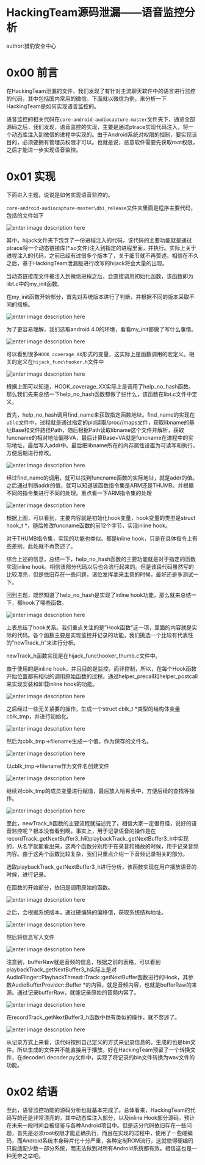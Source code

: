 # HackingTeam源码泄漏——语音监控分析

author:猎豹安全中心

0x00 前言
=====

在HackingTeam泄漏的文件，我们发现了有针对主流聊天软件中的语言进行监控的代码，其中包括国内常用的微信。下面就以微信为例，来分析一下HackingTeam是如何实现语言监控的。

语音监控的相关代码在`core-android-audiocapture-master`文件夹下，通览全部源码之后，我们发现，语音监控的实现，主要是通过ptrace实现代码注入，将一个动态库注入到微信的进程中实现的。由于Android系统对权限的控制，要实现该目的，必须要拥有管理员权限才可以。也就是说，恶意软件需要先获取root权限，之后才能进一步实现语音监控。

0x01 实现
=====

下面进入主题，说说是如何实现语音监控的。

`core-android-audiocapture-master\dbi_release`文件夹里面是程序主要代码，包括的文件如下

![enter image description here](http://drops.javaweb.org/uploads/images/fe675f5553428eafa6529022df209856fce741d5.jpg)

其中，hijack文件夹下包含了一份进程注入的代码，该代码的主要功能就是通过ptrace将一个动态链接库(*.so文件)注入到指定的进程里面，并执行。实际上关于进程注入的代码，之前已经有过很多个版本了，关于细节就不再赘述。相信在不久之后，基于HackingTeam泄漏版进行改写的hijack将会大量的出现。

当动态链接库文件被注入到微信进程之后，会直接调用初始化函数，该函数即为libt.c中的my_init函数。

在my_init函数开始部分，首先对系统版本进行了判断，并根据不同的版本采取不同的措施。

![enter image description here](http://drops.javaweb.org/uploads/images/2c7ac6cf5160a72c296a4fc0ba8aeafa46bc4dfa.jpg)

为了更容易理解，我们选取android 4.0的环境，看看my_init都做了写什么事情。

![enter image description here](http://drops.javaweb.org/uploads/images/5dcefcff6a3d0c2fa2efc6ef5c406d57e3c2d628.jpg)

可以看到很多`HOOK_coverage_XX`形式的变量，这实际上是函数调用的宏定义。相关的定义在`hijack_func\hooker.h`文件中

![enter image description here](http://drops.javaweb.org/uploads/images/5a82c08f10e20a00d4ed1abf69c2b16dd9328c68.jpg)

根据上图可以知道，HOOK_coverage_XX实际上是调用了help_no_hash函数。那么我们先来总结一下help_no_hash函数都做了些什么，该函数在libt.c文件中定义。

首先，help_no_hash调用find_name来获取指定函数地址。find_name的实现在util.c文件中，过程就是通过指定的pid读取/proc//maps文件，获取libname的基址Base和文件路径Path，随后根据Path读取libname这个文件并解析，获取funcname的相对地址偏移VA，最后计算Base+VA就是funcname在进程中的实际地址，最后写入addr中。最后把libname所在的内存属性设置为可读写和执行，方便后期进行修改。

![enter image description here](http://drops.javaweb.org/uploads/images/e4884d17e8c2b5cc43a311d1e9bd6491cf157c77.jpg)

经过find_name的调用，就可以找到funcname函数的实际地址，就是addr的值。之后通过判断addr的值，就可以知道该函数指令集是ARM还是THUMB。并根据不同的指令集进行不同的处理。重点看一下ARM指令集的处理

![enter image description here](http://drops.javaweb.org/uploads/images/0756a07efa732a10c951d8257684ff1722d17cf2.jpg)

根据上图，可以看到，主要内容就是初始化hook变量，hook变量的类型是struct hook_t *，随后修改funcname函数的前12个字节，实现inline hook。

对于THUMB指令集，实现的功能也类似。都是inline hook，只是在具体指令上有些差别。此处就不再赘述了。

综合上述的信息，总结一下，help_no_hash函数的主要功能就是对于指定的函数实现inline hook。相信该部分代码以后也会流行起来的。但是该段代码虽然写的比较漂亮，但是依旧存在一些问题，诸位发挥拿来主意的时候，最好还是多测试一下。

回到主题，既然知道了help_no_hash是实现了inline hook功能，那么就来总结一下，都hook了哪些函数。

![enter image description here](http://drops.javaweb.org/uploads/images/dc078e20aef2430580e098c443ac51cbcaafdede.jpg)

上表总结了hook关系。我们重点关注的是”Hook函数”这一项，里面的内容就是实际的代码。各个函数主要是实现监控并记录的功能，我们挑选一个比较有代表性的”newTrack_h”来进行分析。

newTrack_h函数实现是在hijack_func\hooker_thumb.c文件中。

由于使用的是inline hook，并且目的是监控，而非控制，所以，在每个Hook函数开始位置都有相似的调用原始函数的过程。通过helper_precall和helper_postcall来实现安装和卸载inline hook的功能。

![enter image description here](http://drops.javaweb.org/uploads/images/a88b58ee6cb649aa67b8523bab541500532ba9f2.jpg)

之后经过一些无关紧要的操作，生成一个struct cblk_t *类型的结构体变量cblk_tmp，并进行初始化。

![enter image description here](http://drops.javaweb.org/uploads/images/1522a868dd9a0b04337391d3ac24badb54cb2bec.jpg)

然后为cblk_tmp->filename生成一个值，作为保存的文件名。

![enter image description here](http://drops.javaweb.org/uploads/images/485bcc70f36767b7c366497f9a575c7f75925ff6.jpg)

以cblk_tmp->filename作为文件名创建文件

![enter image description here](http://drops.javaweb.org/uploads/images/2d4ffb9317d23a4cffaff1c15703db5e9b41acb5.jpg)

继续对cblk_tmp的成员变量进行赋值，最后放入哈希表中，方便后续的查找等操作。

![enter image description here](http://drops.javaweb.org/uploads/images/940fd48e01502f7e67d373bead6649ae86aca876.jpg)

至此，newTrack_h函数的主要流程就描述完了。相信大家一定很奇怪，说好的语音监控呢？根本没有看到啊。事实上，用于记录语音的操作是在recordTrack_getNextBuffer3_h和playbackTrack_getNextBuffer3_h中实现的，从名字就能看出来，这两个函数分别用于在录音和播放的时候，用于记录音频内容。由于这两个函数比较复杂，我们只重点介绍一下音频记录相关的部分。

选取playbackTrack_getNextBuffer3_h进行分析，该函数实现在用户播放语音的时候，进行记录。

在函数的开始部分，依旧是调用原始的函数。

![enter image description here](http://drops.javaweb.org/uploads/images/4a6d3e286603e365a99097c53b3e1a4c043635e1.jpg)

之后，会根据系统版本，通过硬编码的偏移值，获取系统结构地址。

![enter image description here](http://drops.javaweb.org/uploads/images/f315a68ccbd7dfde060e8c79a3c8dec5e3f5a7c7.jpg)

然后将信息写入文件

![enter image description here](http://drops.javaweb.org/uploads/images/935d326e8198d464a3e4fbcfad696f31cebd5c4a.jpg)

注意到，bufferRaw就是音频的信息，根据之前的表格，可以看到playbackTrack_getNextBuffer3_h实际上是对AudioFlinger::PlaybackThread::Track::getNextBuffer函数进行的Hook，其参数AudioBufferProvider::Buffer *的内容，就是音频内容，也就是bufferRaw的来源。通过记录bufferRaw，就能记录原始的音频内容了。

![enter image description here](http://drops.javaweb.org/uploads/images/6abce007230a9256bdf3b15b9bdb12cca84df96b.jpg)

在recordTrack_getNextBuffer3_h函数中也有类似的操作，就不赘述了。

![enter image description here](http://drops.javaweb.org/uploads/images/a5f17a1ab6b57baa90a669fa758ba06ffa932a25.jpg)

从记录方式上来看，该代码按照自己定义的方式来记录信息的，生成的也是bin文件。所以生成的文件并不能直接用于播放。好在HackingTeam预留了一个转换文件，在decoder\ decoder.py文件中，实现了将记录的bin文件转换为wav文件的功能。

0x02 结语
=====

至此，语音监控功能的源码分析也就基本完成了。总体看来，HackingTeam的代码写的还是非常漂亮的，其中动态库注入部分，以及inline Hook部分源码，预计在未来一段时间会被借鉴与各种Android项目中。但是这分代码依旧存在一些问题，首先是必须root权限才能正确执行，而且在实现的过程中，使用了一些硬编码，而Android系统本身碎片化十分严重，各种定制ROM流行，这就使得硬编码只能适配少数一部分系统，而无法做到对所有Android系统都有效。相信这也是一种无奈之举吧。